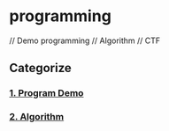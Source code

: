 # programming
// Demo programming // Algorithm // CTF

## Categorize
### [1. Program Demo](https://github.com/TrG-1999/programming/tree/master/ProgamDemo)
### [2. Algorithm](https://github.com/TrG-1999/programming/tree/master/Algorithm)
